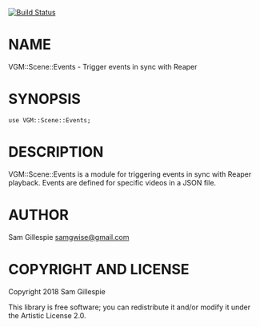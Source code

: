 [![Build Status](https://travis-ci.org/samGwise/vgm-scene-events.svg?branch=master)](https://travis-ci.org/samGwise/vgm-scene-events)

NAME
====

VGM::Scene::Events - Trigger events in sync with Reaper

SYNOPSIS
========

    use VGM::Scene::Events;

DESCRIPTION
===========

VGM::Scene::Events is a module for triggering events in sync with Reaper playback. Events are defined for specific videos in a JSON file.

AUTHOR
======

Sam Gillespie <samgwise@gmail.com>

COPYRIGHT AND LICENSE
=====================

Copyright 2018 Sam Gillespie

This library is free software; you can redistribute it and/or modify it under the Artistic License 2.0.

